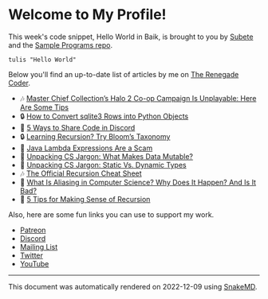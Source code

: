 # Welcome to My Profile!

This week's code snippet, Hello World in Baik, is brought to you by [Subete](https://subete.jeremygrifski.com/en/latest/) and the [Sample Programs repo](https://sampleprograms.io/).

```Baik
tulis "Hello World"
```

Below you'll find an up-to-date list of articles by me on [The Renegade Coder](https://therenegadecoder.com).

- :notes: [Master Chief Collection’s Halo 2 Co-op Campaign Is Unplayable: Here Are Some Tips](https://therenegadecoder.com/blog/master-chief-collections-halo-2-co-op-campaign-is-unplayable-here-are-some-tips/)
- :lock: [How to Convert sqlite3 Rows into Python Objects](https://therenegadecoder.com/code/how-to-convert-sqlite3-rows-into-python-objects/)
- :milky_way: [5 Ways to Share Code in Discord](https://therenegadecoder.com/code/5-ways-to-share-code-in-discord/)
- :lock: [Learning Recursion? Try Bloom’s Taxonomy](https://therenegadecoder.com/blog/learning-recursion-try-blooms-taxonomy/)
- :milky_way: [Java Lambda Expressions Are a Scam](https://therenegadecoder.com/code/java-lambda-expressions-are-a-scam/)
- :gem: [Unpacking CS Jargon: What Makes Data Mutable?](https://therenegadecoder.com/code/unpacking-cs-jargon-what-makes-data-mutable/)
- :tea: [Unpacking CS Jargon: Static Vs. Dynamic Types](https://therenegadecoder.com/code/unpacking-cs-jargon-static-vs-dynamic-types/)
- :notes: [The Official Recursion Cheat Sheet](https://therenegadecoder.com/code/the-official-recursion-cheat-sheet/)
- :gem: [What Is Aliasing in Computer Science? Why Does It Happen? And Is It Bad?](https://therenegadecoder.com/code/what-is-aliasing-in-computer-science-why-does-it-happen-and-is-it-bad/)
- :door: [5 Tips for Making Sense of Recursion](https://therenegadecoder.com/code/5-tips-for-making-sense-of-recursion/)

Also, here are some fun links you can use to support my work.

- [Patreon](https://www.patreon.com/TheRenegadeCoder)
- [Discord](https://discord.gg/Jhmtj7Z)
- [Mailing List](https://therenegadecoder.com/about/newsletter)
- [Twitter](https://twitter.com/RenegadeCoder94)
- [YouTube](https://www.youtube.com/channel/UCpyoVwOqYRlSAEUPEn7P9hw)

---

This document was automatically rendered on 2022-12-09 using [SnakeMD](https://www.snakemd.io).
